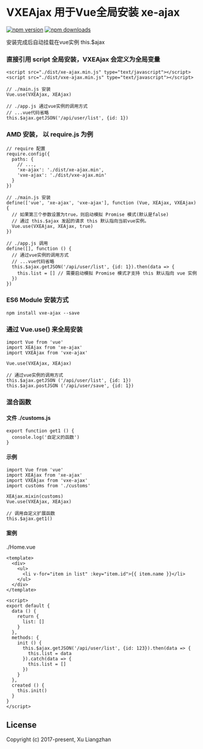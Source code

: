 # VXEAjax 用于Vue全局安装 xe-ajax

[![npm version](https://img.shields.io/npm/v/vxe-ajax.svg?style=flat-square)](https://www.npmjs.org/package/vxe-ajax)
[![npm downloads](https://img.shields.io/npm/dm/vxe-ajax.svg?style=flat-square)](http://npm-stat.com/charts.html?package=vxe-ajax)

安装完成后自动挂载在vue实例 this.$ajax

### 直接引用 script 全局安装，VXEAjax 会定义为全局变量
``` shell
<script src="./dist/xe-ajax.min.js" type="text/javascript"></script>
<script src="./dist/vxe-ajax.min.js" type="text/javascript"></script>

// ./main.js 安装
Vue.use(VXEAjax, XEAjax)

// ./app.js 通过vue实例的调用方式
// ...vue代码省略
this.$ajax.getJSON('/api/user/list', {id: 1})
```

### AMD 安装， 以 require.js 为例
``` shell
// require 配置
require.config({
  paths: {
    // ...,
    'xe-ajax': './dist/xe-ajax.min',
    'vxe-ajax': './dist/vxe-ajax.min'
  }
})

// ./main.js 安装
define(['vue', 'xe-ajax', 'vxe-ajax'], function (Vue, XEAjax, VXEAjax) {
  // 如果第三个参数设置为true，则启动模拟 Promise 模式(默认是false)
  // 通过 this.$ajax 发起的请求 this 默认指向当前vue实例。
  Vue.use(VXEAjax, XEAjax, true)
})

// ./app.js 调用
define([], function () {
  // 通过vue实例的调用方式
  // ...vue代码省略
  this.$ajax.getJSON('/api/user/list', {id: 1}).then(data => {
    this.list = [] // 需要启动模拟 Promise 模式才支持 this 默认指向 vue 实例
  })
})
```

### ES6 Module 安装方式
``` shell
npm install vxe-ajax --save
```

### 通过 Vue.use() 来全局安装
``` shell
import Vue from 'vue'
import XEAjax from 'xe-ajax'
import VXEAjax from 'vxe-ajax'

Vue.use(VXEAjax, XEAjax)

// 通过vue实例的调用方式
this.$ajax.getJSON ('/api/user/list', {id: 1})
this.$ajax.postJSON ('/api/user/save', {id: 1})
```

### 混合函数
#### 文件 ./customs.js
``` shell
export function get1 () {
  console.log('自定义的函数')
} 
```
#### 示例
``` shell
import Vue from 'vue'
import XEAjax from 'xe-ajax'
import VXEAjax from 'vxe-ajax'
import customs from './customs'

XEAjax.mixin(customs)
Vue.use(VXEAjax, XEAjax)

// 调用自定义扩展函数
this.$ajax.get1()
```

#### 案例
./Home.vue
``` shell
<template>
  <div>
    <ul>
      <li v-for="item in list" :key="item.id">{{ item.name }}</li>
    </ul>
  </div>
</template>

<script>
export default {
  data () {
    return {
      list: []
    }
  },
  methods: {
    init () {
      this.$ajax.getJSON('/api/user/list', {id: 123}).then(data => {
        this.list = data
      }).catch(data => {
        this.list = []
      })
    }
  },
  created () {
    this.init()
  }
}
</script>
```

## License
Copyright (c) 2017-present, Xu Liangzhan